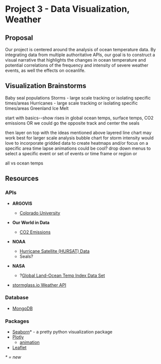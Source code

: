 # Project 3 - Data Visualization, Weather

## Proposal
Our project is centered around the analysis of ocean temperature data. By integrating data from multiple authoritative APIs, our goal is to construct a visual narrative that highlights the changes in ocean temperature and potential correlations of the frequency and intensity of severe weather events, as well the effects on oceanlife.

## Visualization Brainstorms
Baby seal populations
Storms - large scale tracking or isolating specific times/areas
Hurricanes - large scale tracking or isolating specific times/areas
Greenland Ice Melt

start with basics--show rises in global ocean temps, surface temps, CO2 emissions
OR we could go the opposite track and center the seals

then layer on top with the ideas mentioned above
layered line chart may work best for larger scale analysis
bubble chart for storm intensity
would love to incorporate gridded data to create heatmaps and/or focus on a specific area
time lapse animations could be cool?
drop down menus to select a specific event or set of events or time frame or region or

all vs ocean temps

## Resources
### APIs
- **ARGOVIS**
  - [Colorado University](https://argovis.colorado.edu/)
- **Our World in Data**
  - [CO2 Emissions](https://ourworldindata.org/co2-emissions#%253A~%253Atext%253DBy%25201990%2520this%2520had%2520almost%252Cyet%2520to%2520reach%2520their%2520peak)
- **NOAA**
  - [Hurricane Satellite (HURSAT) Data](https://www.ncei.noaa.gov/products/hurricane-satellite-data)
  - Seals?

- **NASA**
  - ?[Global Land-Ocean Temp Index Data Set](https://www.nasa.gov/stem-content/global-land-ocean-temperature-index-data-set/#%253A~%253Atext%253DThe%2520Land-Ocean%2520Temperature%2520Index%252Cweather%2520stations%2520for%2520land%2520data)
- [stormglass.io Weather API](https://stormglass.io/marine-weather/)


### Database
- [MongoDB](https://www.mongodb.com/)

### Packages
- [Seaborn](https://seaborn.pydata.org/)* - a pretty python visualization package
- [Plotly](https://plotly.com/graphing-libraries/)
  - [animation](https://plotly.com/python/animations/)
- [Leaflet](https://leafletjs.com/)

*\* = new*
